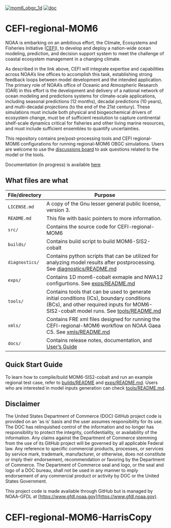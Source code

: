 [![mom6_obgc_1d](https://github.com/NOAA-GFDL/CEFI-regional-MOM6/actions/workflows/mom6_cobalt_1D.yaml/badge.svg)](https://github.com/NOAA-GFDL/CEFI-regional-MOM6/actions/workflows/mom6_cobalt_1D.yaml)
[![doc](https://readthedocs.org/projects/cefi-regional-mom6/badge/?version=latest)](https://cefi-regional-mom6.readthedocs.io/en/latest/?badge=latest)
      
# CEFI-regional-MOM6
NOAA is embarking on an ambitious effort, the Climate, Ecosystems and Fisheries Initiative ([CEFI](https://www.fisheries.noaa.gov/topic/climate-change/climate,-ecosystems,-and-fisheries)), to develop and deploy a nation-wide ocean modeling, prediction, and decision support system to meet the challenge of coastal ecosystem management in a changing climate. 

As described in the link above, CEFI will integrate expertise and capabilities across NOAA’s line offices to accomplish this task, establishing strong feedback loops between model development and the intended application.  The primary role of NOAA’s office of Oceanic and Atmospheric Research (OAR) in this effort is the development and delivery of a national network of ocean modeling and predictions systems for climate-scale applications, including seasonal predictions (12 months), decadal predictions (10 years), and multi-decadal projections (to the end of the 21st century).  These simulations must include both physical and biogeochemical drivers of ecosystem change, must be of sufficient resolution to capture continental shelf-scale dynamics critical for fisheries and other living marine resources, and must include sufficient ensembles to quantify uncertainties. 

This repository contains pre/post-processing tools and CEFI regional-MOM6 configurations for running regional-MOM6 OBGC simulations.
Users are welcome to use the [discussions board](https://github.com/NOAA-GFDL/CEFI-regional-MOM6/discussions) to ask questions related to the model or the tools.

Documentation (in progress) is available [here](https://cefi-regional-mom6.readthedocs.io/en/latest/index.html)

## What files are what

| File/directory    | Purpose |
| --------------    | ------- |
| ```LICENSE.md```  | A copy of the Gnu lesser general public license, version 3. |
| ```README.md```   | This file with basic pointers to more information. |
| ```src/```        | Contains the source code for CEFI-regional-MOM6 |
| ```builds/```     | Contains build script to build MOM6-SIS2-cobalt |
| ```diagnostics/```| Contains python scripts that can be utilized for analyzing model results after postprocessing. See [diagnostics/README.md](diagnostics/README.md) |
| ```exps/```       | Contains 1D mom6-cobalt exmaple and NWA12 configurtions. See [exps/README.md](exps/README.md) |
| ```tools/```      | Contains tools that can be used to generate initial conditions (ICs), boundary conditions (BCs), and other required inputs for MOM6-SIS2-cobalt model runs.  See [tools/README.md](tools/README.md) |
| ```xmls/```       | Contains FRE xml files designed for running the CEFI-regional-MOM6 workflow on NOAA Gaea C5. See [xmls/README.md](xmls/README.md) |
| ```docs/```       | Contains release notes, documentation, and [User’s Guide](https://cefi-regional-mom6.readthedocs.io/en/latest/index.html) |

## Quick Start Guide
To learn how to compile/build MOM6-SIS2-cobalt and run an example regional test case, refer to [builds/README](builds/README.md) and [exps/README.md](exps/README.md).
Users who are interested in model inputs generation can check [tools/README.md](tools/README.md). 

## Disclaimer
The United States Department of Commerce (DOC) GitHub project code is provided on an 'as is' basis and the user assumes responsibility for its use. The DOC has relinquished control of the information and no longer has responsibility to protect the integrity, confidentiality, or availability of the information. Any claims against the Department of Commerce stemming from the use of its GitHub project will be governed by all applicable Federal law. Any reference to specific commercial products, processes, or services by service mark, trademark, manufacturer, or otherwise, does not constitute or imply their endorsement, recommendation or favoring by the Department of Commerce. The Department of Commerce seal and logo, or the seal and logo of a DOC bureau, shall not be used in any manner to imply endorsement of any commercial product or activity by DOC or the United States Government.

This project code is made available through GitHub but is managed by NOAA-GFDL at [https://www.gfdl.noaa.gov](https://www.gfdl.noaa.gov).
# CEFI-regional-MOM6-HarrisCopy
